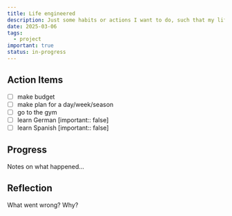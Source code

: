 ```yaml
---
title: Life engineered
description: Just some habits or actions I want to do, such that my life is tipped in the right direction
date: 2025-03-06
tags:
  - project
important: true
status: in-progress
---
```


## Action Items

- [ ] make budget
- [ ] make plan for a day/week/season
- [ ] go to the gym
- [ ] learn German [important:: false]
- [ ] learn Spanish [important:: false]

## Progress

Notes on what happened...

## Reflection

What went wrong? Why?
